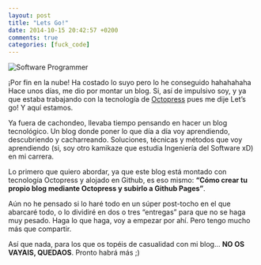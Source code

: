 ```yaml
---
layout: post
title: "Lets Go!"
date: 2014-10-15 20:42:57 +0200
comments: true
categories: [fuck_code]
---
```

![Software Programmer](http://i60.tinypic.com/21152tg.jpg "Software Programmer")

¡Por fin en la nube! Ha costado lo suyo pero lo he conseguido hahahahaha
Hace unos días, me dio por montar un blog. Si, así de impulsivo soy, y ya que estaba trabajando con la tecnología de [Octopress](http://octopress.org/) pues me dije Let’s go! Y aquí estamos.

<!--more-->
Ya fuera de cachondeo, llevaba tiempo pensando en hacer un blog tecnológico. Un blog donde poner lo que día a día voy aprendiendo, descubriendo y cacharreando. Soluciones, técnicas y métodos que voy aprendiendo (si, soy otro kamikaze que estudia Ingeniería del Software xD) en mi carrera.

Lo primero que quiero abordar, ya que este blog está montado con tecnología Octopress y alojado en Github, es eso mismo: **“Cómo crear tu propio blog mediante Octopress y subirlo a Github Pages”**.

Aún no he pensado si lo haré todo en un súper post-tocho en el que abarcaré todo, o lo dividiré en dos o tres “entregas” para que no se haga muy pesado. Haga lo que haga, voy a empezar por ahí. Pero tengo mucho más que compartir.

Así que nada, para los que os topéis de casualidad con mi blog… **NO OS VAYAIS, QUEDAOS**. Pronto habrá más ;)


